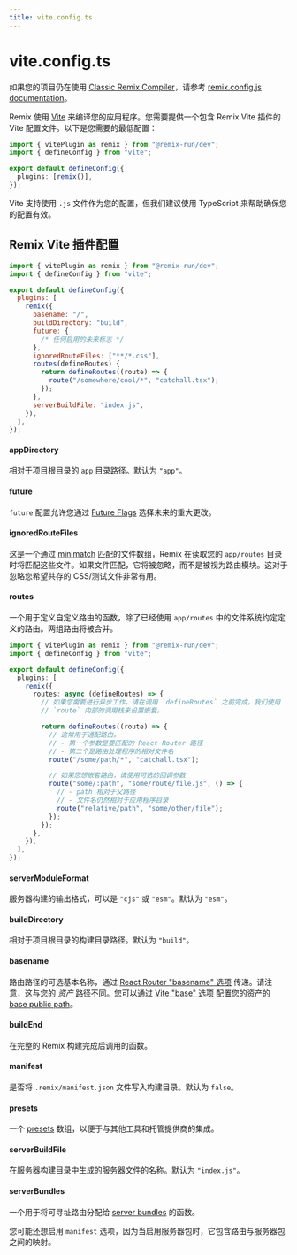 ```yaml
---
title: vite.config.ts
---
```


# vite.config.ts

<docs-warning>如果您的项目仍在使用 [Classic Remix Compiler][classic-remix-compiler]，请参考 [remix.config.js documentation][remix-config]。</docs-warning>

Remix 使用 [Vite] 来编译您的应用程序。您需要提供一个包含 Remix Vite 插件的 Vite 配置文件。以下是您需要的最低配置：

```ts filename=vite.config.ts
import { vitePlugin as remix } from "@remix-run/dev";
import { defineConfig } from "vite";

export default defineConfig({
  plugins: [remix()],
});
```

<docs-info>Vite 支持使用 `.js` 文件作为您的配置，但我们建议使用 TypeScript 来帮助确保您的配置有效。</docs-info>

## Remix Vite 插件配置

```js filename=vite.config.ts
import { vitePlugin as remix } from "@remix-run/dev";
import { defineConfig } from "vite";

export default defineConfig({
  plugins: [
    remix({
      basename: "/",
      buildDirectory: "build",
      future: {
        /* 任何启用的未来标志 */
      },
      ignoredRouteFiles: ["**/*.css"],
      routes(defineRoutes) {
        return defineRoutes((route) => {
          route("/somewhere/cool/*", "catchall.tsx");
        });
      },
      serverBuildFile: "index.js",
    }),
  ],
});
```

#### appDirectory

相对于项目根目录的 `app` 目录路径。默认为
`"app"`。

#### future

`future` 配置允许您通过 [Future Flags][future-flags] 选择未来的重大更改。

#### ignoredRouteFiles

这是一个通过 [minimatch][minimatch] 匹配的文件数组，Remix 在读取您的 `app/routes` 目录时将匹配这些文件。如果文件匹配，它将被忽略，而不是被视为路由模块。这对于忽略您希望共存的 CSS/测试文件非常有用。

#### routes

一个用于定义自定义路由的函数，除了已经使用 `app/routes` 中的文件系统约定定义的路由。两组路由将被合并。

```ts filename=vite.config.ts
import { vitePlugin as remix } from "@remix-run/dev";
import { defineConfig } from "vite";

export default defineConfig({
  plugins: [
    remix({
      routes: async (defineRoutes) => {
        // 如果您需要进行异步工作，请在调用 `defineRoutes` 之前完成，我们使用
        // `route` 内部的调用栈来设置嵌套。

        return defineRoutes((route) => {
          // 这常用于通配路由。
          // - 第一个参数是要匹配的 React Router 路径
          // - 第二个是路由处理程序的相对文件名
          route("/some/path/*", "catchall.tsx");

          // 如果您想嵌套路由，请使用可选的回调参数
          route("some/:path", "some/route/file.js", () => {
            // - path 相对于父路径
            // - 文件名仍然相对于应用程序目录
            route("relative/path", "some/other/file");
          });
        });
      },
    }),
  ],
});
```

#### serverModuleFormat

服务器构建的输出格式，可以是 `"cjs"` 或 `"esm"`。默认为 `"esm"`。

#### buildDirectory

相对于项目根目录的构建目录路径。默认为
`"build"`。

#### basename

路由路径的可选基本名称，通过 [React Router "basename" 选项][rr-basename] 传递。请注意，这与您的 _资产_ 路径不同。您可以通过 [Vite "base" 选项][vite-base] 配置您的资产的 [base public path][vite-public-base-path]。

#### buildEnd

在完整的 Remix 构建完成后调用的函数。

#### manifest

是否将 `.remix/manifest.json` 文件写入构建目录。默认为 `false`。

#### presets

一个 [presets] 数组，以便于与其他工具和托管提供商的集成。

#### serverBuildFile

在服务器构建目录中生成的服务器文件的名称。默认为 `"index.js"`。

#### serverBundles

一个用于将可寻址路由分配给 [server bundles][server-bundles] 的函数。

您可能还想启用 `manifest` 选项，因为当启用服务器包时，它包含路由与服务器包之间的映射。

[classic-remix-compiler]: ../guides/vite#classic-remix-compiler-vs-remix-vite
[remix-config]: ./remix-config
[vite]: https://vitejs.dev
[future-flags]: ../start/future-flags
[minimatch]: https://npm.im/minimatch
[presets]: ../guides/presets
[server-bundles]: ../guides/server-bundles
[rr-basename]: https://reactrouter.com/routers/create-browser-router#basename
[vite-public-base-path]: https://vitejs.dev/config/shared-options.html#base
[vite-base]: https://vitejs.dev/config/shared-options.html#base